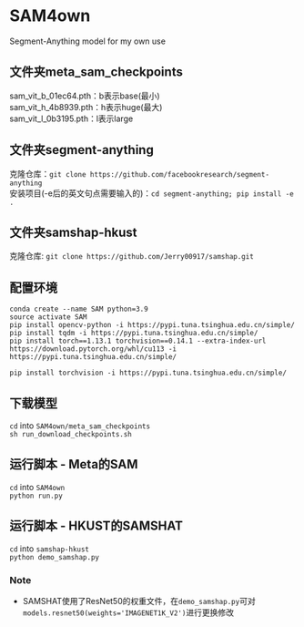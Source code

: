 # SAM4own
Segment-Anything model for my own use

## 文件夹meta_sam_checkpoints
sam_vit_b_01ec64.pth：b表示base(最小) <br>
sam_vit_h_4b8939.pth：h表示huge(最大) <br>
sam_vit_l_0b3195.pth：l表示large 

## 文件夹segment-anything
克隆仓库：`git clone https://github.com/facebookresearch/segment-anything`    <br>
安装项目(-e后的英文句点需要输入的)：`cd segment-anything; pip install -e .`     

## 文件夹samshap-hkust
克隆仓库: `git clone https://github.com/Jerry00917/samshap.git`    <br>

## 配置环境
`conda create --name SAM python=3.9`    <br>
`source activate SAM`    <br>
`pip install opencv-python -i https://pypi.tuna.tsinghua.edu.cn/simple/`     <br>
`pip install tqdm -i https://pypi.tuna.tsinghua.edu.cn/simple/`     <br>
`pip install torch==1.13.1 torchvision==0.14.1 --extra-index-url https://download.pytorch.org/whl/cu113 -i https://pypi.tuna.tsinghua.edu.cn/simple/`     <br>

`pip install torchvision -i https://pypi.tuna.tsinghua.edu.cn/simple/`     <br>

## 下载模型
`cd` into `SAM4own/meta_sam_checkpoints`   <br>
`sh run_download_checkpoints.sh`

## 运行脚本 - Meta的SAM
`cd` into `SAM4own`   <br>
`python run.py`

## 运行脚本 - HKUST的SAMSHAT
`cd` into `samshap-hkust`   <br>
`python demo_samshap.py`

### Note
- SAMSHAT使用了ResNet50的权重文件，在`demo_samshap.py`可对`models.resnet50(weights='IMAGENET1K_V2')`进行更换修改